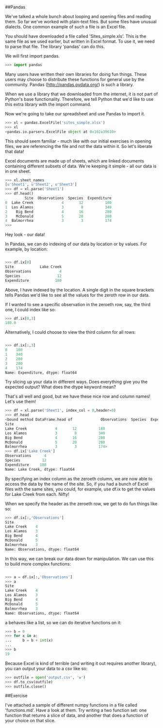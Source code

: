 ##Pandas

We've talked a whole bunch about looping and opening files and reading them. So far we've worked with plain-text files. But some files have unusual dialects. One common example of such a file is an Excel file.

You should have downloaded a file called 'Sites_simple.xls'. This is the same file as we used earlier, but written in Excel format. To use it, we need to parse that file. The library 'pandas' can do this.

We will first import pandas.

```python
>>> import pandas
```

Many users have written their own libraries for doing fun things. These users may choose to distribute these functions for general use by the community. Pandas (http://pandas.pydata.org/) is such a library.

When we use a library that we downloaded from the internet, it is not part of Python's base functionality. Therefore, we tell Python that we'd like to use this extra library with the import command.

Now we're going to take our spreadsheet and use Pandas to import it.

```python
>>> xl = pandas.ExcelFile('sites_simple.xlsx')
>>> xl
<pandas.io.parsers.ExcelFile object at 0x102a39610>
```
This should seem familiar - much like with our initial exercises in opening files, we are referencing the file and not the data within it. So let's liberate that data!

Excel documents are made up of sheets, which are linked documents containing different subsets of data. We're keeping it simple - all our data is in one sheet.

```python
>>> xl.sheet_names
[u'Sheet1', u'Sheet2', u'Sheet3']
>>> df = xl.parse('Sheet1')
>>> df.head()
         Site  Observations  Species  Expenditure
0  Lake Creek             4       12          180
1  Los Alamos             3        8          340
2    Big Bend             4       16          280
3    McDonald             5       20          280
4  Balmorrhea             3        3          174
>>> 
```

Hey look - our data! 

In Pandas, we can do indexing of our data by location or by values. For example, by location:

```python

>>> df.ix[0]
Site            Lake Creek
Observations             4
Species                 12
Expenditure            180

```

Above, I have indexed by the location. A single digit in the square brackets tells Pandas we'd like to see all the values for the zeroth row in our data.

If I wanted to see a specific observation in the zeroeth row, say, the third one, I could index like so:

```python
>>> df.ix[0,3]
180.0
```

Alternatively, I could choose to view the third column for all rows:

```python

>>> df.ix[:,3]
0    180
1    340
2    280
3    280
4    174
Name: Expenditure, dtype: float64
```

Try slicing up your data in different ways. Does everything give you the expected output? What does the dtype keyword mean?

That's all well and good, but we have these nice row and column names! Let's use them!

```python
>>> df = xl.parse('Sheet1', index_col = 0,header=0)
>>> df.head
<bound method DataFrame.head of             Observations  Species  Expenditure
Site                                          
Lake Creek             4       12          180
Los Alamos             3        8          340
Big Bend               4       16          280
McDonald               5       20          280
Balmorrhea             3        3          174>
>>> df.ix['Lake Creek']
Observations      4
Species          12
Expenditure     180
Name: Lake Creek, dtype: float64
```
By specifying an index column as the zeroeth column, we are now able to access the data by the name of the site. So, if you had a bunch of Excel files with the same sites, you could, for example, use df.ix to get the values for Lake Creek from each. Nifty!

When we specify the header as the zeroeth row, we get to do fun things like so:

```python
>>> df.ix[:,'Observations']
Site
Lake Creek    4
Los Alamos    3
Big Bend      4
McDonald      5
Balmorrhea    3
Name: Observations, dtype: float64
```

In this way, we can break our data down for manipulation. We can use this to build more complex functions:

```python

>>> a = df.ix[:,'Observations']
>>> a
Site
Lake Creek    4
Los Alamos    3
Big Bend      4
McDonald      5
Balmorrhea    3
Name: Observations, dtype: float64
```

a behaves like a list, so we can do iterative functions on it:

```python
>>> b = 0
>>> for x in a:
...     b = b + int(x)
... 
>>> b
19
```

Because Excel is kind of terrible (and writing it out requires another library), you can output your data to a csv like so:

```python
>>> outfile = open('output.csv', 'w')
>>> df.to_csv(outfile)
>>> outfile.close()
```


##Exercise

I've attached a sample of different numpy functions in a file called 'functions.md'. Have a look at them. Try writing a two function set: one function that returns a slice of data, and another that does a function of your choice on that slice.




